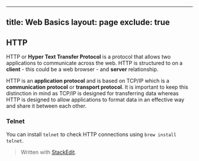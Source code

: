 
---
title: Web Basics
layout: page
exclude: true
---
## HTTP
HTTP or **Hyper Text Transfer Protocol** is a protocol that allows two applications to communicate across the web. HTTP is structured to on a **client** - this could be a web browser - and **server** relationship.


HTTP is an **application protocol** and is based on TCP/IP which is a **communication protocol** or **transport protocol**. It is important to keep this distinction in mind as TCP/IP is designed for transferring data whereas HTTP is designed to allow applications to format data in an effective way and share it between each other.

### Telnet
You can install `telnet` to check HTTP connections using `brew install telnet`.
> Written with [StackEdit](https://stackedit.io/).
<!--stackedit_data:
eyJoaXN0b3J5IjpbLTE3MDc2ODEyMjgsOTMwNjc2NDQ3LDE2ND
AyNzkxNywtMjE0NDIwMDkyN119
-->